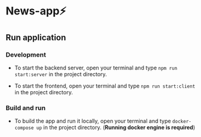 # News-app⚡

## Run application

### Development

- To start the backend server, open your terminal and type `npm run start:server` in the project directory.

- To start the frontend, open your terminal and type `npm run start:client` in the project directory.

### Build and run

- To build the app and run it locally, open your terminal and type `docker-compose up` in the project directory. 
(**Running docker engine is required**)
 
